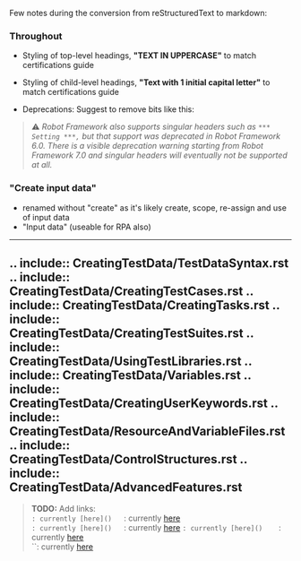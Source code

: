 Few notes during the conversion from reStructuredText to markdown:

### Throughout
- Styling of top-level headings, **"TEXT IN UPPERCASE"** to match certifications guide
- Styling of child-level headings, **"Text with 1 initial capital letter"** to match certifications guide

- Deprecations: Suggest to remove bits like this:
>&#9888; _Robot Framework also supports singular headers such as  `*** Setting ***,` but that support was deprecated in Robot Framework 6.0. There is a visible deprecation warning starting from Robot Framework 7.0 and singular headers will eventually not be supported at all._

### "Create input data" 
- renamed without "create" as it's likely create, scope, re-assign and use of input data
- "Input data" (useable for RPA also)


---
.. include:: CreatingTestData/TestDataSyntax.rst
.. include:: CreatingTestData/CreatingTestCases.rst
.. include:: CreatingTestData/CreatingTasks.rst
.. include:: CreatingTestData/CreatingTestSuites.rst
.. include:: CreatingTestData/UsingTestLibraries.rst
.. include:: CreatingTestData/Variables.rst
.. include:: CreatingTestData/CreatingUserKeywords.rst
.. include:: CreatingTestData/ResourceAndVariableFiles.rst
.. include:: CreatingTestData/ControlStructures.rst
.. include:: CreatingTestData/AdvancedFeatures.rst
---
>**TODO:** Add links:  
``: currently [here]()  
``: currently [here]()   
``: currently [here]()  
``: currently [here]()
``: currently [here]()   
``: currently [here]()  
``: currently [here]()